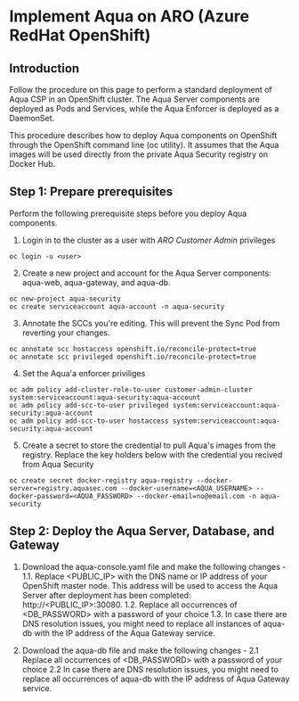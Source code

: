 # Implement Aqua on ARO (Azure RedHat OpenShift)

## Introduction 
Follow the procedure on this page to perform a standard deployment of Aqua CSP in an OpenShift cluster. The Aqua Server components are deployed as Pods and Services, while the Aqua Enforcer is deployed as a DaemonSet.

This procedure describes how to deploy Aqua components on OpenShift through the OpenShift command line (oc utility). It assumes that the Aqua images will be used directly from the private Aqua Security registry on Docker Hub.

## Step 1: Prepare prerequisites
Perform the following prerequisite steps before you deploy Aqua components.

1. Login in to the cluster as a user with *ARO Customer Admin* privileges

```
oc login -u <user>
```

2. Create a new project and account for the Aqua Server components: aqua-web, aqua-gateway, and aqua-db. 

```
oc new-project aqua-security
oc create serviceaccount aqua-account -n aqua-security
```

3. Annotate the SCCs you're editing. This will prevent the Sync Pod from reverting your changes.
```
oc annotate scc hostaccess openshift.io/reconcile-protect=true
oc annotate scc privileged openshift.io/reconcile-protect=true
```

4. Set the Aqua'a enforcer priviliges 
```
oc adm policy add-cluster-role-to-user customer-admin-cluster system:serviceaccount:aqua-security:aqua-account
oc adm policy add-scc-to-user privileged system:serviceaccount:aqua-security:aqua-account
oc adm policy add-scc-to-user hostaccess system:serviceaccount:aqua-security:aqua-account
```

5. Create a secret to store the credential to pull Aqua's images from the registry. Replace the key holders below with the credential you recived from Aqua Security
```
oc create secret docker-registry aqua-registry --docker-server=registry.aquasec.com --docker-username=<AQUA_USERNAME> --docker-password=<AQUA_PASSWORD> --docker-email=no@email.com -n aqua-security
```

## Step 2: Deploy the Aqua Server, Database, and Gateway

1. Download the aqua-console.yaml file and make the following changes -
1.1. Replace <PUBLIC_IP> with the DNS name or IP address of your OpenShift master node. This address will be used to access the Aqua Server after deployment has been completed: http://<PUBLIC_IP>:30080. 
1.2. Replace all occurrences of <DB_PASSWORD> with a password of your choice
1.3. In case there are DNS resolution issues, you might need to replace all instances of aqua-db with the IP address of the Aqua Gateway service.

2. Download the aqua-db file and make the following changes -
2.1 Replace all occurrences of <DB_PASSWORD> with a password of your choice
2.2 In case there are DNS resolution issues, you might need to replace all occurrences of aqua-db with the IP address of Aqua Gateway service.







